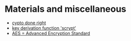 # Materials and miscellaneous

- [cypto done right](https://cryptodoneright.org)
- [key derivation function 'scrypt'](https://pycryptodome.readthedocs.io/en/latest/src/protocol/kdf.html#scrypt)
- [AES = Advanced Encryption Standard](https://pycryptodome.readthedocs.io/en/latest/src/cipher/aes.html#aes)

